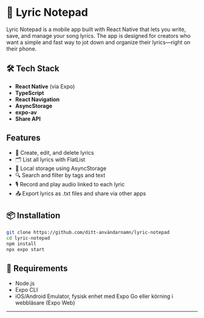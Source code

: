 # 🎵 Lyric Notepad

Lyric Notepad is a mobile app built with React Native that lets you write, save, and manage your song lyrics. The app is designed for creators who want a simple and fast way to jot down and organize their lyrics—right on their phone.

## 🛠️ Tech Stack

- **React Native** (via Expo)
- **TypeScript**
- **React Navigation**
- **AsyncStorage**
- **expo-av**
- **Share API**

## Features

- 📄 Create, edit, and delete lyrics
- 🗂️ List all lyrics with FlatList
- 💾 Local storage using AsyncStorage
- 🔍 Search and filter by tags and text
- 🎙️ Record and play audio linked to each lyric
- 📤 Export lyrics as .txt files and share via other apps

## 📦 Installation

```bash
git clone https://github.com/ditt-användarnamn/lyric-notepad
cd lyric-notepad
npm install
npx expo start
```

## 📱 Requirements

- Node.js
- Expo CLI
- iOS/Android Emulator, fysisk enhet med Expo Go eller körning i webbläsare (Expo Web)

---
